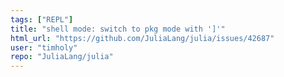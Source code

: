 ```yaml
---
tags: ["REPL"]
title: "shell mode: switch to pkg mode with ']'"
html_url: "https://github.com/JuliaLang/julia/issues/42687"
user: "timholy"
repo: "JuliaLang/julia"
---
```


